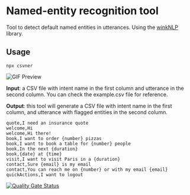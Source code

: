 # Named-entity recognition tool
Tool to detect default named entities in utterances. Using the [winkNLP](https://github.com/winkjs/wink-nlp.git) library.

## Usage
```
npx csvner
```

![GIF Preview](./images/render.gif)

**Input**: a CSV file with intent name in the first column and utterance in the second column.
You can check the example.csv file for reference.

**Output**: this tool will generate a CSV file with intent name in the first column, and utterance with flagged entities in the second column.

```csv
quote,I need an insurance quote
welcome,Hi
welcome,Hi there!
book,I want to order {number} pizzas
book,I want to book a table for {number} people
book,In the next {duration}
book,{date} at {time}
visit,I want to visit Paris in a {duration}
contact,Sure {email} is my email
contact,You can reach me on {number} or with my email {email}
quickActions,I want to logout
```


[![Quality Gate Status](https://sonarcloud.io/api/project_badges/measure?project=voiceflow-community_ner-manager&metric=alert_status)](https://sonarcloud.io/summary/new_code?id=voiceflow-community_ner-manager)
